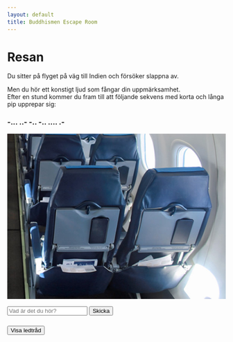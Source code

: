 ```yaml
---
layout: default
title: Buddhismen Escape Room
---
```


# Resan 
Du sitter på flyget på väg till Indien och försöker slappna av. 


Men du hör ett konstigt ljud som fångar din uppmärksamhet.  
Efter en stund kommer du fram till att följande sekvens med korta och långa pip upprepar sig:
### **-...  ..-  -..  -..  ....  .-**

<img src="/assets/images/seat.jpg" usemap="#seat" alt="Kan det finnas något i facken?"
     width="580" height="382" style="width:580px; height:382px;">

<map name="seat">
  <!-- Stolsfack 1 -->
  <area alt="Stolsfack 1" title="Stolsfack 1" href="#"
        coords="136,281,250,329" shape="rect" onclick="showImage('/assets/images/menu.jpg')">

  <!-- Stolsfack 2 -->
  <area alt="Stolsfack 2" title="Stolsfack 2" href="#"
        coords="335,267,459,317" shape="rect" onclick="showImage('/assets/images/morse.png')">
</map>

<!-- Popup-container (dold som standard) -->
<div id="popup" style="display:none; position:fixed; top:0; left:0; width:100%; height:100%;
     background:rgba(0,0,0,0.8); text-align:center; z-index:9999;">
  <span onclick="closePopup()" 
        style="color:white; font-size:30px; position:absolute; top:20px; right:30px; cursor:pointer;">&times;</span>
  <img id="popupImg" src="" alt="Bild" style="max-width:90%; max-height:90%; margin-top:50px;">
</div>

<script>
function showImage(imgPath) {
  document.getElementById('popupImg').src = imgPath;
  document.getElementById('popup').style.display = 'block';
}

function closePopup() {
  document.getElementById('popup').style.display = 'none';
}

// Bonus: gör så att man kan stänga genom att klicka på bakgrunden
document.getElementById('popup').addEventListener('click', function(e) {
  if (e.target.id === 'popup') {
    closePopup();
  }
});
</script>



<!-- Frågebox som kräver rätt svar för att länken vidare ska fungera -->
<input type="text" id="answer" placeholder="Vad är det du hör?">
<button onclick="checkAnswer()">Skicka</button>

<p id="message"></p>
<a href="rum2.html" id="nextLink" style="display:none;">Gå vidare!</a>

<script>
function checkAnswer() {
    var userAnswer = document.getElementById('answer').value.trim().toLowerCase();
    var message = document.getElementById('message');
    var nextLink = document.getElementById('nextLink');

    // Accepterar "buddha" som korrekt svar (case-insensitive)
    if(userAnswer === 'buddha') {
        message.textContent = "Rätt! Du kan gå vidare.";
        nextLink.style.display = 'inline';
    } else {
        message.textContent = "Fel svar, försök igen!";
        nextLink.style.display = 'none';
    }
}
</script>

<!-- Ledtrådsruta -->
<button onclick="toggleClue()" style="margin:10px 0;">Visa ledtråd</button>

<p id="clue" style="display:none; background:#f0f0f0; padding:10px; border-radius:5px;">
Börja på Start here för varje bokstav.
För att komma till första bokstaven gå streck-punkt-punkt-punkt. Läs bara av bokstaven du stannar på, inte de på vägen.

</p>

<script>
function toggleClue() {
  var clue = document.getElementById('clue');
  if(clue.style.display === 'none') {
    clue.style.display = 'block';
  } else {
    clue.style.display = 'none';
  }
}
</script>